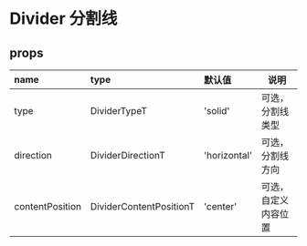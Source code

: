 # Divider 分割线

## props

| name            | type                    | 默认值       | 说明                 |
| :-------------- | :---------------------- | :----------- | -------------------- |
| type            | DividerTypeT            | 'solid'      | 可选，分割线类型     |
| direction       | DividerDirectionT       | 'horizontal' | 可选，分割线方向     |
| contentPosition | DividerContentPositionT | 'center'     | 可选，自定义内容位置 |
